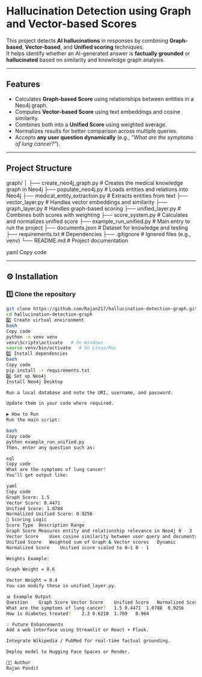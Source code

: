 # Hallucination Detection using Graph and Vector-based Scores

This project detects **AI hallucinations** in responses by combining **Graph-based**, **Vector-based**, and **Unified scoring** techniques.  
It helps identify whether an AI-generated answer is **factually grounded** or **hallucinated** based on similarity and knowledge graph analysis.

---

## Features
- Calculates **Graph-based Score** using relationships between entities in a Neo4j graph.
- Computes **Vector-based Score** using text embeddings and cosine similarity.
- Combines both into a **Unified Score** using weighted average.
- Normalizes results for better comparison across multiple queries.
- Accepts **any user question dynamically** (e.g., *"What are the symptoms of lung cancer?"*).

---

##  Project Structure

graph/
│
├── create_neo4j_graph.py # Creates the medical knowledge graph in Neo4j
├── populate_neo4j.py # Loads entities and relations into Neo4j
├── medical_entity_extraction.py # Extracts entities from text
├── vector_layer.py # Handles vector embeddings and similarity
├── graph_layer.py # Handles graph-based scoring
├── unified_layer.py # Combines both scores with weighting
├── score_system.py # Calculates and normalizes unified score
├── example_run_unified.py # Main entry to run the project
├── documents.json # Dataset for knowledge and testing
├── requirements.txt # Dependencies
├── .gitignore # Ignored files (e.g., venv)
└── README.md # Project documentation

yaml
Copy code

---

## ⚙️ Installation

### 1️⃣ Clone the repository
```bash
git clone https://github.com/Rajan217/hallucination-detection-graph.git
cd hallucination-detection-graph
2️⃣ Create virtual environment
bash
Copy code
python -m venv venv
venv\Scripts\activate   # On Windows
source venv/bin/activate   # On Linux/Mac
3️⃣ Install dependencies
bash
Copy code
pip install -r requirements.txt
4️⃣ Set up Neo4j
Install Neo4j Desktop

Run a local database and note the URI, username, and password.

Update them in your code where required.

▶️ How to Run
Run the main script:

bash
Copy code
python example_run_unified.py
Then, enter any question such as:

sql
Copy code
What are the symptoms of lung cancer?
You’ll get output like:

yaml
Copy code
Graph Score: 1.5
Vector Score: 0.4471
Unified Score: 1.0788
Normalized Unified Score: 0.9256
🧮 Scoring Logic
Score Type	Description	Range
Graph Score	Measures entity and relationship relevance in Neo4j	0 - 3
Vector Score	Uses cosine similarity between user query and documents	0 - 1
Unified Score	Weighted sum of Graph & Vector scores	Dynamic
Normalized Score	Unified score scaled to 0–1	0 - 1

Weights Example:

Graph Weight = 0.6

Vector Weight = 0.4
You can modify these in unified_layer.py.

📊 Example Output
Question	Graph Score	Vector Score	Unified Score	Normalized Score
What are the symptoms of lung cancer?	1.5	0.4471	1.0788	0.9256
How is diabetes treated?	2.3	0.6210	1.789	0.964

💡 Future Enhancements
Add a web interface using Streamlit or React + Flask.

Integrate Wikipedia / PubMed for real-time factual grounding.

Deploy model to Hugging Face Spaces or Render.

👨‍💻 Author
Rajan Pandit
